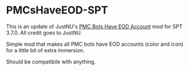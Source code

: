 # PMCsHaveEOD-SPT

This is an update of JustNU's [PMC Bots Have EOD Account](https://hub.sp-tarkov.com/files/file/991-pmc-bots-have-eod-account/) mod for SPT 3.7.0. All credit goes to JustNU.

Simple mod that makes all PMC bots have EOD accounts (color and icon) for a little bit of extra immersion.

Should be compatibile with anything.
